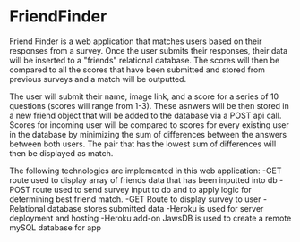 # FriendFinder

Friend Finder is a web application that matches users based on their responses from a survey. Once the user submits their responses, their data will be inserted to a "friends" relational database. The scores will then be compared to all the scores that have been submitted and stored from previous surveys and a match will be outputted.

The user will submit their name, image link, and a score for a series of 10 questions (scores will range from 1-3). These asnwers will be then stored in a new friend object that will be added to the database via a POST api call. Scores for incoming user will be compared to scores for every existing user in the database by minimizing the sum of differences between the answers between both users. The pair that has the lowest sum of differences will then be displayed as match.

The following technologies are implemented in this web application:
-GET route used to display array of friends data that has been inputted into db
-POST route used to send survey input to db and to apply logic for determining best friend match.
-GET Route to display survey to user
-Relational database stores submitted data
-Heroku is used for server deployment and hosting
-Heroku add-on JawsDB is used to create a remote mySQL database for app
